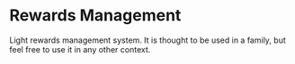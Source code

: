 # Rewards Management

Light rewards management system. It is thought to be used in a family, but feel free to use it in any other context.


